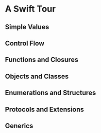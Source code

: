 # A Swift Tour
## Simple Values
## Control Flow
## Functions and Closures
## Objects and Classes
## Enumerations and Structures
## Protocols and Extensions
## Generics
